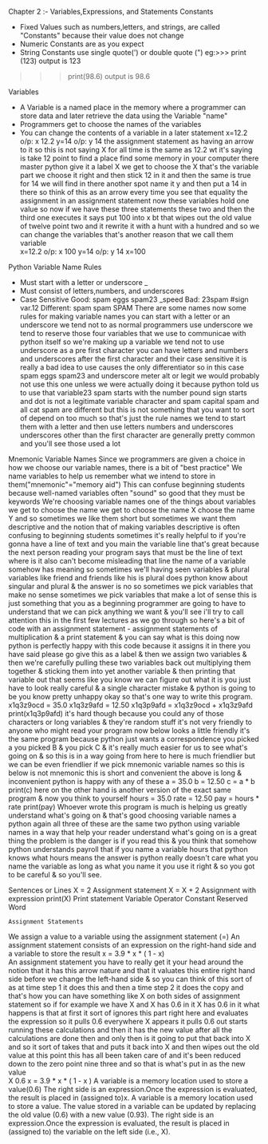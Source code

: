  Chapter 2 :- Variables,Expressions, and Statements
Constants
* Fixed Values such as numbers,letters, and strings, are called "Constants" because their value does not change
* Numeric Constants are as you expect
* String Constants use single quote(') or double quote (")
eg:>>> print (123)
output is 123
>>> print(98.6)
output is 98.6

Variables
* A Variable is a named place in the memory where a programmer can store data and later retrieve the data using the Variable "name"
* Programmers get to choose the names of the variables
* You can change the contents of a variable in a later statement
x=12.2    o/p: x 12.2
y=14      o/p: y 14
the assignment statement as having an arrow to it so this is not saying X for all time is the same as 12.2 wt it's saying is take 12 point to find a place find some memory in your computer there master python give it a label X we get to choose the X that's the variable part we choose it right and then stick 12 in it and then the same is true for 14 we will find in there another spot name it y and then put a 14 in there so think of this as an arrow every time you see that equality the assignment in an assignment statement now these variables hold one value so now if we have these three statements these two and then the third one executes it says put 100 into x bt that wipes out the old value of twelve point two and it rewrite it with a hunt with a hundred and so we can change the variables that's another reason that we call them variable     
x=12.2     o/p: x 100 
y=14       o/p: y 14
x=100

Python Variable Name Rules
* Must start with a letter or underscore _
* Must consist of letters,numbers, and underscores
* Case Sensitive
 Good:  spam   eggs  spam23    _speed
 Bad:   23spam   #sign  var.12
 Different: spam   spam   SPAM
There are some names now some rules for making variable names you can start with a letter or an underscore we tend not to as normal programmers use underscore we tend to reserve those four variables that we use to communicae with python itself so we're making up a variable we tend not to use underscore as a pre first character you can have letters and numbers and underscores after the first character and their case sensitive it is really a bad idea to use causes the only differentiator so in this case spam eggs spam23 and underscore meter alt or legit we would probably not use this one unless we were actually doing it because python told us to use that variable23 spam starts with the number pound sign starts and dot is not a legitimate variable character and spam capital spam and all cat spam are different but this is not something that you want to sort of  depend on too much so that's just the rule names we tend to start them with a letter and then use letters numbers and underscores               
underscores other than the first character are generally pretty common and you'll see those used a lot

Mnemonic Variable Names
Since we programmers are given a choice in how we choose our variable names, there is a bit of "best practice"
We name variables to help us remember what we intend to store in them("mnemonic"="memory aid")
This can confuse beginning students because well-named variables often "sound" so good that they must be keywords
We're choosing variable names one of the things about variables we get to choose the name we get to choose the name X choose the name Y and so sometimes we like them short but sometimes we want them descriptive and the notion that of making variables descriptive is often confusing to beginning students sometimes it's really helpful to if you're gonna have a line of text and you main the variable line that's great because the next person reading your program says that must be the line of text where is it also can't become misleading that line the name of a variable somehow has meaning so sometimes we'll having seen variables & plural variables like friend and friends like his is plural does python know about singular and plural & the answer is no so sometimes we pick variables that make no sense sometimes we pick variables that make a lot of sense this is just something that you as a beginning programmer are going to have to understand that we can pick anything we want & you'll see i'll try to call attention this in the first few lectures as we go through so 
here's a bit of code with an assignment statement - assignment statements of multiplication & a print statement & you can say what is this doing now python is perfectly happy with this code because it assigns it in there you have said please go give this as a label & then we assign two variables &  then we're carefully pulling these two variables back out multiplying them together & sticking them into yet another variable & then printing that variable out that seems like you know we can figure out what it is you just have to look really careful & a single character mistake & python is going to be you know pretty unhappy okay so that's one way to write this program.                           
	x1q3z9ocd = 35.0
	x1q3z9afd = 12.50
	x1q3p9afd = x1q3z9ocd + x1q3z9afd
	print(x1q3p9afd)
it's hard though because you could any of those characters or long variables & they're random stuff it's not very friendly to anyone who might read your program now below looks a little friendly it's the same program because python just wants a correspondence you picked a you picked B & you pick C & it's really much easier for us to see what's going on & so this is in a way going from here to here is much friendlier but we can be even friendlier if we pick mnemonic variable names so this is below is not mnemonic this is short and convenient the above is long & inconvenient python is happy with any of these 
	a = 35.0
	b = 12.50
	c = a * b
	print(c)
here on the other hand is another version of the exact same program & now you think to yourself
	hours = 35.0
	rate  = 12.50
	pay   = hours * rate
	print(pay)
Whoever wrote this program is much is helping us greatly understand what's going on & that's good choosing variable names a python again all three of these are the same two python using variable names in a way that help your reader understand what's going on is a great thing the problem is the danger is if you read this & you think that somehow python understands payroll that if you name a variable hours that python knows what hours means the answer is python really doesn't care what you name the variable as long as what you name it you use it right & so you got to be careful & so you'll see.

Sentences or Lines
	X = 2      Assignment statement
	X = X + 2  Assignment with expression
	print(X)   Print statement
  Variable      Operator     Constant     Reserved Word
  
	Assignment Statements
We assign a value to a variable using the assignment statement (=)
An assignment statement consists of an expression on the right-hand side and a variable to store the result
x = 3.9 * x * ( 1 - x)	
An assignment statement you have to really get it your head around the notion that it has this arrow nature and that it valuates this entire right hand side before we change the left-hand side & so you can think of this sort of as at time step 1 it does this and then a time step 2 it does the copy and that's how you can have something like X on both sides of assignment statement
so if for example we have X and X has 0.6 in it X has 0.6 in it what happens is that at first it sort of ignores this part right here and evaluates the expression so it pulls 0.6 everywhere X appears it pulls 0.6 out starts running these calculations and then it has the new value after all the calculations are done then and only then is it going to put that back into X and so it sort of takes that and puts it back into X and then wipes out the old value at this point this has all been taken care of and it's been reduced down to the zero point nine three and so that is what's put in as the new value                       
		X  0.6
 x = 3.9 * x * ( 1 - x )
A variable is a memory location used to store a value(0.6)
The right side is an expression.Once the expression is evaluated, the result is placed in (assigned to)x.
A variable is a memory location used to store a value. The value stored in a variable can be updated by replacing the old value (0.6) with a new value (0.93).
The right side is an expression.Once the expression is evaluated, the result is placed in (assigned to) the variable on the left side (i.e., X). 
 
